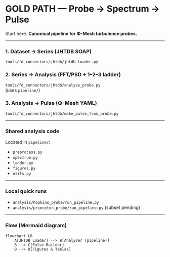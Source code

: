 # GOLD PATH — Probe → Spectrum → Pulse

Start here. **Canonical pipeline for Φ-Mesh turbulence probes.**

---

### 1. Dataset → Series (JHTDB SOAP)
`tools/fd_connectors/jhtdb/jhtdb_loader.py`

### 2. Series → Analysis (FFT/PSD + 1–2–3 ladder)
`tools/fd_connectors/jhtdb/analyze_probe.py`  
(uses `pipeline/`)

### 3. Analysis → Pulse (Φ-Mesh YAML)
`tools/fd_connectors/jhtdb/make_pulse_from_probe.py`

---

### Shared analysis code
Located in `pipeline/`:
- `preprocess.py`
- `spectrum.py`
- `ladder.py`
- `figures.py`
- `utils.py`

---

### Local quick runs
- `analysis/hopkins_probe/run_pipeline.py`
- `analysis/princeton_probe/run_pipeline.py` (subset pending)

---

### Flow (Mermaid diagram)

```mermaid
flowchart LR
    A[JHTDB Loader] --> B[Analyzer (pipeline)]
    B --> C[Pulse Builder]
    B --> D[Figures & Tables]
```
